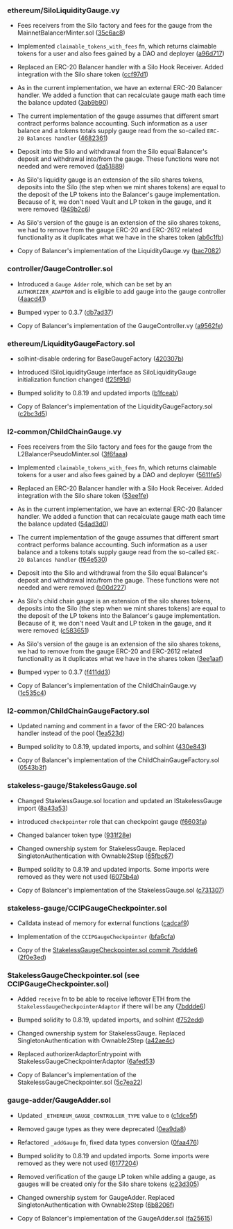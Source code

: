 ### ethereum/SiloLiquidityGauge.vy

- Fees receivers from the Silo factory and fees for the gauge from the MainnetBalancerMinter.sol ([35c6ac8](https://github.com/silo-finance/silo-contracts-v2/pull/155/commits/35c6ac87bf4a327758fa22486ef7cf2aec7810f0))

- Implemented `claimable_tokens_with_fees` fn, which returns claimable tokens for a user and also fees gained by a DAO and deployer ([a96d717](https://github.com/silo-finance/silo-contracts-v2/pull/97/commits/a96d7173319a766536acc4874aa9b1670c54f0fa))

- Replaced an ERC-20 Balancer handler with a Silo Hook Receiver. Added integration with the Silo share token ([ccf97d1](https://github.com/silo-finance/silo-contracts-v2/pull/94/commits/ccf97d1d8434ac54c169e954094a3d4537ed5b3d))

- As in the current implementation, we have an external ERC-20 Balancer handler. We added a function that can recalculate gauge math each time the balance updated ([3ab9b90](https://github.com/silo-finance/silo-contracts-v2/pull/34/commits/3ab9b90750287ce4c36d0329408a6bd9d39882d9))

- The current implementation of the gauge assumes that different smart contract performs balance accounting. Such information as a user balance and a tokens totals supply gauge read from the so-called `ERC-20 Balances handler` ([4682361](https://github.com/silo-finance/silo-contracts-v2/pull/34/commits/468236129c7222b62b6faf27726c4dc64ad8d73e))

- Deposit into the Silo and withdrawal from the Silo equal Balancer's deposit and withdrawal into/from the gauge. These functions were not needed and were removed ([da51889](https://github.com/silo-finance/silo-contracts-v2/pull/34/commits/da518898ff7c7704c79eeb5c69a0ad022ad830b8))

- As Silo's liquidity gauge is an extension of the silo shares tokens, deposits into the Silo (the step when we mint shares tokens) are equal to the deposit of the LP tokens into the Balancer's gauge implementation. Because of it, we don't need Vault and LP token in the gauge, and it were removed ([949b2c6](https://github.com/silo-finance/silo-contracts-v2/pull/34/commits/949b2c6d55396b2a5fccd7850f2644b679e4b124))

- As Silo's version of the gauge is an extension of the silo shares tokens, we had to remove from the gauge ERC-20 and ERC-2612 related functionality as it duplicates what we have in the shares token ([ab6c1fb](https://github.com/silo-finance/silo-contracts-v2/pull/34/commits/ab6c1fb59de147e0e13a5ea98ce9f8b21cb1dbf2))

- Copy of Balancer's implementation of the LiquidityGauge.vy ([bac7082](https://github.com/silo-finance/silo-contracts-v2/pull/34/commits/bac708248757c313a2f0c47c6dee0bd91ddaf531))

### controller/GaugeController.sol

- Introduced a `Gauge Adder` role, which can be set by an `AUTHORIZER_ADAPTOR` and is eligible to add gauge into the gauge controller ([4aacd41](https://github.com/silo-finance/silo-contracts-v2/pull/69/commits/4aacd41da29853662f3391e4826af4fd207adde4))

- Bumped vyper to 0.3.7 ([db7ad37](https://github.com/silo-finance/silo-contracts-v2/pull/69/commits/db7ad3739e4ac02dd7556b58d64a933b7744691b))

- Copy of Balancer's implementation of the GaugeController.vy ([a9562fe](https://github.com/silo-finance/silo-contracts-v2/pull/69/commits/a9562fee86534cc563b23bd7ea663292af85eec8))

### ethereum/LiquidityGaugeFactory.sol

- solhint-disable ordering for BaseGaugeFactory ([420307b](https://github.com/silo-finance/silo-contracts-v2/pull/34/commits/420307bfeae951a74f04d8d8e82507ea35d412bb))

- Introduced ISiloLiquidityGauge interface as SiloLiquidityGauge initialization function changed ([f25f91d](https://github.com/silo-finance/silo-contracts-v2/pull/34/commits/f25f91d693fd5894841688ba6e9095759ecc53ce))

- Bumped solidity to 0.8.19 and updated imports ([b1fceab](https://github.com/silo-finance/silo-contracts-v2/pull/34/commits/b1fceaba4398d4041e7ec958273deb6b9901cb4e))

- Copy of Balancer's implementation of the LiquidityGaugeFactory.sol ([c2bc3d5](https://github.com/silo-finance/silo-contracts-v2/pull/34/commits/c2bc3d539244abee8e2cd9b13e70b931eb251735))

### l2-common/ChildChainGauge.vy

- Fees receivers from the Silo factory and fees for the gauge from the L2BalancerPseudoMinter.sol ([3f6faaa](https://github.com/silo-finance/silo-contracts-v2/pull/155/commits/3f6faaafe909da7aa2a064660f02c8233e4be86a))

- Implemented `claimable_tokens_with_fees` fn, which returns claimable tokens for a user and also fees gained by a DAO and deployer ([5611fe5](https://github.com/silo-finance/silo-contracts-v2/pull/97/commits/5611fe5eb81553e6a47db71638a601346fad065e))

- Replaced an ERC-20 Balancer handler with a Silo Hook Receiver. Added integration with the Silo share token ([53ee1fe](https://github.com/silo-finance/silo-contracts-v2/pull/94/commits/53ee1febf52e92b80fe81e03cd1ee675ed88e955))

- As in the current implementation, we have an external ERC-20 Balancer handler. We added a function that can recalculate gauge math each time the balance updated ([54ad3d0](https://github.com/silo-finance/silo-contracts-v2/pull/56/commits/54ad3d017658e95b0b4e07356998ce558ff2f1ec))

- The current implementation of the gauge assumes that different smart contract performs balance accounting. Such information as a user balance and a tokens totals supply gauge read from the so-called `ERC-20 Balances handler` ([f64e530](https://github.com/silo-finance/silo-contracts-v2/pull/56/commits/f64e530d98b49ef6ad17444b4106c536b1776b80))

- Deposit into the Silo and withdrawal from the Silo equal Balancer's deposit and withdrawal into/from the gauge. These functions were not needed and were removed ([b00d227](https://github.com/silo-finance/silo-contracts-v2/pull/56/commits/b00d227e1335070fec7407e4cdba1703db8be1d7))

- As Silo's child chain gauge is an extension of the silo shares tokens, deposits into the Silo (the step when we mint shares tokens) are equal to the deposit of the LP tokens into the Balancer's gauge implementation. Because of it, we don't need Vault and LP token in the gauge, and it were removed ([c583651](https://github.com/silo-finance/silo-contracts-v2/pull/56/commits/c583651a873e64d4050db8875bc0824d8af772c9))

- As Silo's version of the gauge is an extension of the silo shares tokens, we had to remove from the gauge ERC-20 and ERC-2612 related functionality as it duplicates what we have in the shares token ([3ee1aaf](https://github.com/silo-finance/silo-contracts-v2/pull/56/commits/3ee1aafedf1becad3d9a08141ea192ad1c9ab8bb))

- Bumped vyper to 0.3.7 ([f411dd3](https://github.com/silo-finance/silo-contracts-v2/pull/56/commits/f411dd338f4386693108b019b42ef32dd008bd89))

- Copy of Balancer's implementation of the ChildChainGauge.vy ([1c535c4](https://github.com/silo-finance/silo-contracts-v2/pull/56/commits/1c535c462b0fa00b4a42531e741caa357894a7ad))

### l2-common/ChildChainGaugeFactory.sol

- Updated naming and comment in a favor of the ERC-20 balances handler instead of the pool ([1ea523d](https://github.com/silo-finance/silo-contracts-v2/pull/56/commits/1ea523d4fba941b1ad192091c36f9268bdde3f41))

- Bumped solidity to 0.8.19, updated imports, and solhint ([430e843](https://github.com/silo-finance/silo-contracts-v2/pull/56/commits/430e843bed16bf2dfde6cd39b5eaf1b25c4e02b7))

- Copy of Balancer's implementation of the ChildChainGaugeFactory.sol ([0543b3f](https://github.com/silo-finance/silo-contracts-v2/pull/56/commits/0543b3fd50fe02c3555c0d2efc82fa7771fba33e))

### stakeless-gauge/StakelessGauge.sol
- Changed StakelessGauge.sol location and updated an IStakelessGauge import ([8a43a53](https://github.com/silo-finance/silo-contracts-v2/pull/71/commits/8a43a53bc9c415d6d13b9ed89b25fdfac793b6fd))

- introduced `checkpointer` role that can checkpoint gauge ([f6603fa](https://github.com/silo-finance/silo-contracts-v2/pull/70/commits/f6603fa4a728fb9d934be846ab5968f359d91d96))

- Changed balancer token type ([931f28e](https://github.com/silo-finance/silo-contracts-v2/pull/63/commits/931f28eba3e58321e1a7c3c330634202bcdd1345))

- Changed ownership system for StakelessGauge. Replaced SingletonAuthentication with Ownable2Step ([65fbc67](https://github.com/silo-finance/silo-contracts-v2/pull/63/commits/65fbc670f9a91105742b8ae3738ee4215280c7e3))

- Bumped solidity to 0.8.19 and updated imports. Some imports were removed as they were not used ([6075b4a](https://github.com/silo-finance/silo-contracts-v2/pull/63/commits/6075b4a97a142967a68071a7b3e4f5f82df6f402))

- Copy of Balancer's implementation of the StakelessGauge.sol ([c731307](https://github.com/silo-finance/silo-contracts-v2/pull/63/commits/c7313073b1ca24f4d75fd9f6e5eab3110489249a))

### stakeless-gauge/CCIPGaugeCheckpointer.sol
- Calldata instead of memory for external functions ([cadcaf9](https://github.com/silo-finance/silo-contracts-v2/pull/171/commits/cadcaf99500d5d34714a406df5b43293d2e4abec))

- Implementation of the `CCIPGaugeCheckpointer` ([bfa6cfa](https://github.com/silo-finance/silo-contracts-v2/pull/111/commits/bfa6cfa11fd91e51c6904b9399247774dd2022df))

- Copy of the [StakelessGaugeCheckpointer.sol commit 7bddde6](https://github.com/silo-finance/silo-contracts-v2/pull/72/commits/7bddde63c1b895c5ec938a320468a53ca666379e) ([2f0e3ed](https://github.com/silo-finance/silo-contracts-v2/pull/111/commits/2f0e3edf24969ebbd3c8c65ca68b4eaa6c5005d6))

### StakelessGaugeCheckpointer.sol (see CCIPGaugeCheckpointer.sol)
- Added `receive` fn to be able to receive leftover ETH from the `StakelessGaugeCheckpointerAdaptor` if there will be any ([7bddde6](https://github.com/silo-finance/silo-contracts-v2/pull/72/commits/7bddde63c1b895c5ec938a320468a53ca666379e))

- Bumped solidity to 0.8.19, updated imports, and solhint ([f752edd](https://github.com/silo-finance/silo-contracts-v2/pull/72/commits/f752eddb5972cc99fc5d4dae3806c1287113bb83))

- Changed ownership system for StakelessGauge. Replaced SingletonAuthentication with Ownable2Step ([a42ae4c](https://github.com/silo-finance/silo-contracts-v2/pull/72/commits/a42ae4ca7bfd1a76ad76251ede5b265fba7bfa87))

- Replaced authorizerAdaptorEntrypoint with StakelessGaugeCheckpointerAdaptor ([6afed53](https://github.com/silo-finance/silo-contracts-v2/pull/72/commits/6afed5359eef99bb1367c21960412715542c14ef))

- Copy of Balancer's implementation of the StakelessGaugeCheckpointer.sol ([5c7ea22](https://github.com/silo-finance/silo-contracts-v2/pull/72/commits/5c7ea225313e8a3b10ba809f47153271fcdac6fc))

### gauge-adder/GaugeAdder.sol
- Updated `_ETHEREUM_GAUGE_CONTROLLER_TYPE` value to `0` ([c1dce5f](https://github.com/silo-finance/silo-contracts-v2/pull/85/commits/c1dce5f0e0825176632bfb0c8332d40caf5832dc))

- Removed gauge types as they were deprecated ([0ea9da8](https://github.com/silo-finance/silo-contracts-v2/pull/66/commits/0ea9da87c6827ed73211bb266aa183a7a71d82ec))

- Refactored `_addGauge` fn, fixed data types conversion ([0faa476](https://github.com/silo-finance/silo-contracts-v2/pull/66/commits/0faa476b4422be322d44ffa5701bb08829013493))

- Bumped solidity to 0.8.19 and updated imports. Some imports were removed as they were not used ([6177204](https://github.com/silo-finance/silo-contracts-v2/pull/66/commits/617720407034bf9ef324908eac900afd09f4dc6a))

- Removed verification of the gauge LP token while adding a gauge, as gauges will be created only for the Silo share tokens ([c23d305](https://github.com/silo-finance/silo-contracts-v2/pull/66/commits/c23d3057199a85a32297b8095c203a0519bc350b))

- Changed ownership system for GaugeAdder. Replaced SingletonAuthentication with Ownable2Step ([6b8206f](https://github.com/silo-finance/silo-contracts-v2/pull/66/commits/6b8206ff6a538cdacde7b3d90269d04b64c46b91))

- Copy of Balancer's implementation of the GaugeAdder.sol ([fa25615](https://github.com/silo-finance/silo-contracts-v2/pull/66/commits/fa256150b70ff6cf222f39d26b52a5fb90788e6f))
